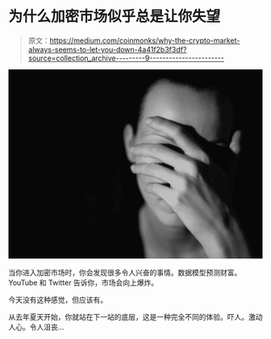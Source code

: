 # 为什么加密市场似乎总是让你失望

> 原文：<https://medium.com/coinmonks/why-the-crypto-market-always-seems-to-let-you-down-4a41f2b3f3df?source=collection_archive---------9----------------------->

![](img/e102f789a4e0c6bc9b66444f2cd2ed5b.png)

当你进入加密市场时，你会发现很多令人兴奋的事情。数据模型预测财富。YouTube 和 Twitter 告诉你，市场会向上爆炸。

今天没有这种感觉，但应该有。

从去年夏天开始，你就站在下一站的底层，这是一种完全不同的体验。吓人。激动人心。令人沮丧…